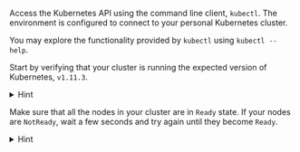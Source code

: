 Access the Kubernetes API using the command line client, `kubectl`. The environment is configured to connect to your personal Kubernetes cluster.

You may explore the functionality provided by `kubectl` using `kubectl --help`.

Start by verifying that your cluster is running the expected version of Kubernetes, `v1.11.3`.

<details>
<summary>Hint</summary>
`kubectl version`{{copy}} prints the client and server versions.
</details>

Make sure that all the nodes in your cluster are in `Ready` state. If your nodes are `NotReady`, wait a few seconds and try again until they become `Ready`.

<details>
<summary>Hint</summary>
`kubectl get nodes`{{copy}} prints a list of the nodes in your cluster.
</details>
